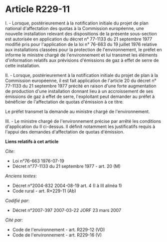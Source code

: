 # Article R229-11

I. - Lorsque, postérieurement à la notification initiale du projet de plan national d'affectation des quotas à la Commission
européenne, une nouvelle installation relevant des dispositions de la présente sous-section est autorisée en application du
décret n° 77-1133 du 21 septembre 1977 modifié pris pour l'application de la loi n° 76-663 du 19 juillet 1976 relative aux
installations classées pour la protection de l'environnement, le préfet en informe le ministre chargé de l'environnement et
lui transmet les éléments d'information relatifs aux prévisions d'émissions de gaz à effet de serre de cette installation.

II. - Lorsque, postérieurement à la notification initiale du projet de plan à la Commission européenne, il est fait
application de l'article 20 du décret n° 77-1133 du 21 septembre 1977 précité en raison d'une forte augmentation de
production d'une installation donnant lieu à un accroissement de ses émissions de gaz à effet de serre, l'exploitant peut
demander au préfet à bénéficier de l'affectation de quotas d'émission à ce titre.

Le préfet transmet la demande au ministre chargé de l'environnement.

III. - Le ministre chargé de l'environnement précise par arrêté les conditions d'application du II ci-dessus. Il définit
notamment les justificatifs requis à l'appui des demandes d'affectation de quotas d'émission.

**Liens relatifs à cet article**

_Cite_:

  - Loi n°76-663 1976-07-19
  - Décret n°77-1133 du 21 septembre 1977 - art. 20 (M)

_Anciens textes_:

  - Décret n°2004-832 2004-08-19 art. 4 (I à III alinéa 1)
  - Code rural - art. R*229-11 (Ab)

_Codifié par_:

  - Décret n°2007-397 2007-03-22 JORF 23 mars 2007

_Cité par_:

  - Code de l'environnement - art. R229-12 (VD)
  - Code de l'environnement - art. R229-16 (V)
